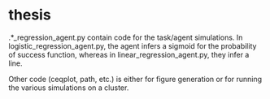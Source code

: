 # thesis

.*_regression_agent.py contain code for the task/agent simulations. 
In logistic_regression_agent.py, the agent infers a sigmoid for the probability of success function, whereas in
linear_regression_agent.py, they infer a line.

Other code (ceqplot, path, etc.) is either for figure generation or for running the various simulations on a cluster.
